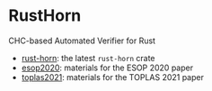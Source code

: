 # RustHorn

CHC-based Automated Verifier for Rust

- [rust-horn](./rust-horn): the latest `rust-horn` crate
- [esop2020](./esop2020): materials for the ESOP 2020 paper
- [toplas2021](./toplas2021): materials for the TOPLAS 2021 paper
